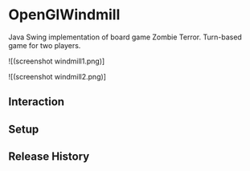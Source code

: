 # OpenGlWindmill
 

Java Swing implementation of board game Zombie Terror.
Turn-based game for two players.

![(screenshot windmill1.png)]

![(screenshot windmill2.png)]

## Interaction



## Setup



## Release History

